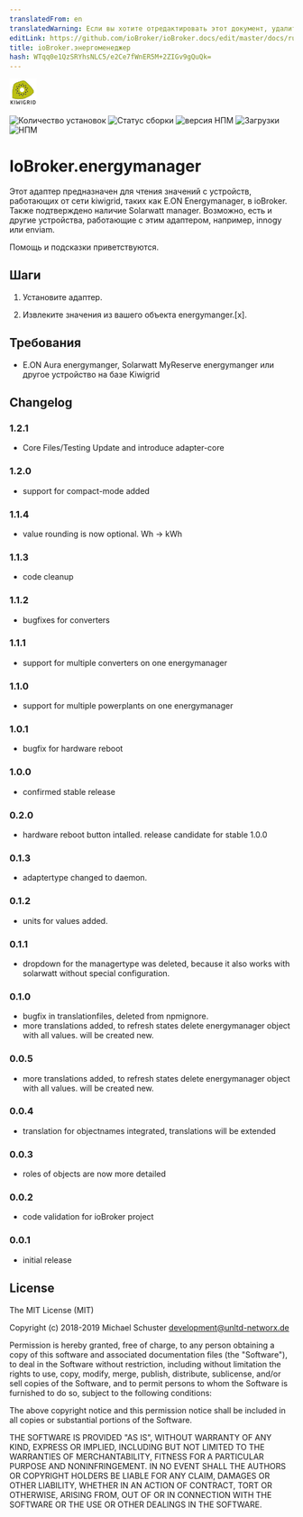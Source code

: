 ```yaml
---
translatedFrom: en
translatedWarning: Если вы хотите отредактировать этот документ, удалите поле «translationFrom», в противном случае этот документ будет снова автоматически переведен
editLink: https://github.com/ioBroker/ioBroker.docs/edit/master/docs/ru/adapterref/iobroker.energymanager/README.md
title: ioBroker.энергоменеджер
hash: WTqq0e1QzSRYhsNLC5/e2Ce7fWnER5M+2ZIGv9gQuQk=
---
```

![Логотип](../../../en/adapterref/iobroker.energymanager/admin/energymanager.png)

![Количество установок](http://iobroker.live/badges/energymanager-stable.svg)
![Статус сборки](https://api.travis-ci.org/unltdnetworx/ioBroker.energymanager.svg?branch=master)
![версия НПМ](https://img.shields.io/npm/v/iobroker.energymanager.svg)
![Загрузки](https://img.shields.io/npm/dm/iobroker.energymanager.svg)
![НПМ](https://nodei.co/npm/iobroker.energymanager.png?downloads=true)

# IoBroker.energymanager
Этот адаптер предназначен для чтения значений с устройств, работающих от сети kiwigrid, таких как E.ON Energymanager, в ioBroker. Также подтверждено наличие Solarwatt manager. Возможно, есть и другие устройства, работающие с этим адаптером, например, innogy или enviam.

Помощь и подсказки приветствуются.

## Шаги
1. Установите адаптер.

2. Извлеките значения из вашего объекта energymanger.[x].

## Требования
* E.ON Aura energymanger, Solarwatt MyReserve energymanger или другое устройство на базе Kiwigrid

## Changelog

### 1.2.1
* Core Files/Testing Update and introduce adapter-core

### 1.2.0
* support for compact-mode added

### 1.1.4
* value rounding is now optional. Wh -> kWh

### 1.1.3
* code cleanup

### 1.1.2
* bugfixes for converters

### 1.1.1
* support for multiple converters on one energymanager

### 1.1.0
* support for multiple powerplants on one energymanager

### 1.0.1
* bugfix for hardware reboot

### 1.0.0
* confirmed stable release

### 0.2.0
* hardware reboot button intalled. release candidate for stable 1.0.0

### 0.1.3
* adaptertype changed to daemon.

### 0.1.2
* units for values added.

### 0.1.1
* dropdown for the managertype was deleted, because it also works with solarwatt without special configuration.

### 0.1.0
* bugfix in translationfiles, deleted from npmignore.
* more translations added, to refresh states delete energymanager object with all values. will be created new.

### 0.0.5
* more translations added, to refresh states delete energymanager object with all values. will be created new.

### 0.0.4
* translation for objectnames integrated, translations will be extended

### 0.0.3
* roles of objects are now more detailed

### 0.0.2
* code validation for ioBroker project

### 0.0.1
* initial release

## License
The MIT License (MIT)

Copyright (c) 2018-2019 Michael Schuster <development@unltd-networx.de>

Permission is hereby granted, free of charge, to any person obtaining a copy
of this software and associated documentation files (the "Software"), to deal
in the Software without restriction, including without limitation the rights
to use, copy, modify, merge, publish, distribute, sublicense, and/or sell
copies of the Software, and to permit persons to whom the Software is
furnished to do so, subject to the following conditions:

The above copyright notice and this permission notice shall be included in
all copies or substantial portions of the Software.

THE SOFTWARE IS PROVIDED "AS IS", WITHOUT WARRANTY OF ANY KIND, EXPRESS OR
IMPLIED, INCLUDING BUT NOT LIMITED TO THE WARRANTIES OF MERCHANTABILITY,
FITNESS FOR A PARTICULAR PURPOSE AND NONINFRINGEMENT. IN NO EVENT SHALL THE
AUTHORS OR COPYRIGHT HOLDERS BE LIABLE FOR ANY CLAIM, DAMAGES OR OTHER
LIABILITY, WHETHER IN AN ACTION OF CONTRACT, TORT OR OTHERWISE, ARISING FROM,
OUT OF OR IN CONNECTION WITH THE SOFTWARE OR THE USE OR OTHER DEALINGS IN
THE SOFTWARE.